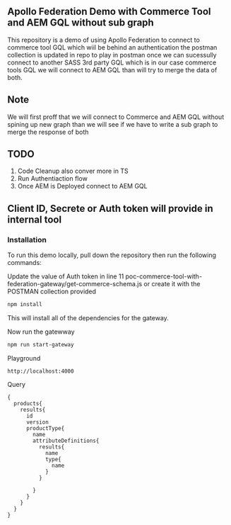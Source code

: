 ## Apollo Federation Demo with Commerce Tool and AEM GQL without sub graph

This repository is a demo of using Apollo Federation to connect to commerce tool GQL which wiil be behind an authentication the postman collection is updated in repo to play in postman once we can sucessully connect to another SASS 3rd party GQL which is in our case commerce tools GQL we will connect to AEM GQL than will try to merge the data of both.

## Note

We will first proff that we will connect to Commerce and AEM GQL without spining up new graph than we will see if we have to write a sub graph to merge the response of both




## TODO

1. Code Cleanup also conver more in TS
2. Run Authentiaction flow
3. Once AEM is Deployed connect to AEM GQL


## Client ID, Secrete or Auth token will provide in internal tool

### Installation

To run this demo locally, pull down the repository then run the following commands:


Update the value of Auth token in line 11 poc-commerce-tool-with-federation-gateway/get-commerce-schema.js or create it with the POSTMAN collection provided

```sh
npm install
```

This will install all of the dependencies for the gateway.

Now run the gatewway

```sh
npm run start-gateway
```

Playground
```
http://localhost:4000
```

Query 
```
{
  products{
    results{
      id
      version
      productType{
        name
        attributeDefinitions{
          results{
            name
            type{
              name
            }
          }
          
        }
      }
    }
  }
}


```